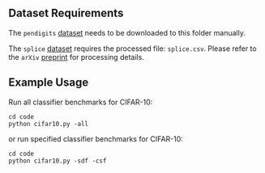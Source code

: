 ## Dataset Requirements

The `pendigits` [dataset](https://archive.ics.uci.edu/ml/machine-learning-databases/pendigits/) needs to be downloaded to this folder manually.

The `splice` [dataset](https://archive.ics.uci.edu/ml/machine-learning-databases/molecular-biology/splice-junction-gene-sequences/) requires the processed file: `splice.csv`. Please refer to the `arXiv` [preprint](https://arxiv.org/abs/2110.08483) for processing details.

## Example Usage

Run all classifier benchmarks for CIFAR-10:

```
cd code
python cifar10.py -all
```

or run specified classifier benchmarks for CIFAR-10:

```
cd code
python cifar10.py -sdf -csf
```

